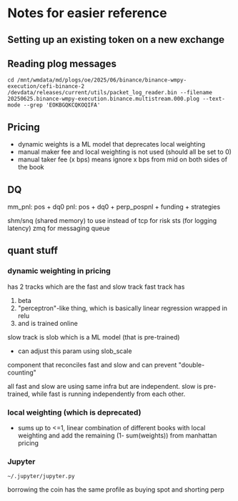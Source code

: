 # Notes for easier reference

## Setting up an existing token on a new exchange

## Reading plog messages
```
cd /mnt/wmdata/md/plogs/oe/2025/06/binance/binance-wmpy-execution/cefi-binance-2
/devdata/releases/current/utils/packet_log_reader.bin --filename 20250625.binance-wmpy-execution.binance.multistream.000.plog --text-mode --grep 'EOKBGQKCQKOQIFA' 
```

## Pricing
- dynamic weights is a ML model that deprecates local weighting
- manual maker fee and local weighting is not used (should all be set to 0)
- manual taker fee (x bps) means ignore x bps from mid on both sides of the book

## DQ
mm_pnl: pos + dq0
pnl: pos + dq0 + perp_pospnl + funding + strategies


shm/snq (shared memory) to use instead of tcp for risk
sts (for logging latency)
zmq for messaging queue

## quant stuff
### dynamic weighting in pricing
has 2 tracks which are the fast and slow track
fast track has 
1. beta
2. "perceptron"-like thing, which is basically linear regression wrapped in relu
3. and is trained online

slow track is slob which is a ML model (that is pre-trained)
- can adjust this param using slob_scale

component that reconciles fast and slow and can prevent "double-counting"

all fast and slow are using same infra but are independent. slow is pre-trained, while fast is running independently from each other.

### local weighting (which is deprecated)
- sums up to <=1, linear combination of different books with local weighting and add the remaining (1- sum(weights)) from manhattan pricing


### Jupyter
`~/.jupyter/jupyter.py`

borrowing the coin has the same profile as buying spot and shorting perp